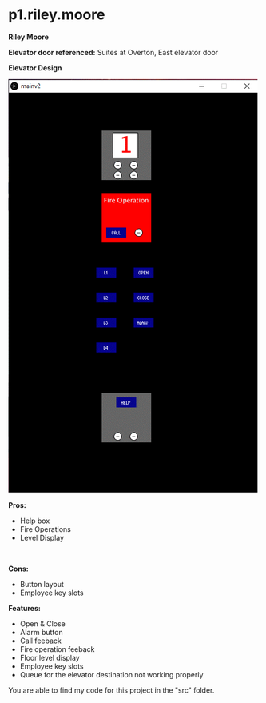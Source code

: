 # p1.riley.moore
**Riley Moore**

**Elevator door referenced:** Suites at Overton, East elevator door <br />

**Elevator Design**

![My Image](elevatorDesign.gif)

**Pros:** <br />
- Help box
- Fire Operations
- Level Display<br />
<br />

**Cons:** <br />
- Button layout
- Employee key slots


**Features:** <br />
- Open & Close
- Alarm button
- Call feeback
- Fire operation feeback
- Floor level display
- Employee key slots
- Queue for the elevator destination not working properly

You are able to find my code for this project in the "src" folder.
